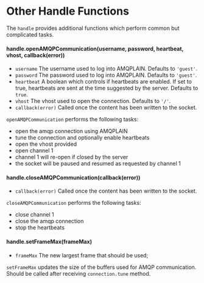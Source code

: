 # Other Handle Functions

The `handle` provides additional functions which perform common but complicated tasks.

#### handle.openAMQPCommunication(username, password, heartbeat, vhost, callback(error))

- `username` The username used to log into AMQPLAIN. Defaults to `'guest'`.
- `password` The password used to log into AMQPLAIN. Defaults to `'guest'`.
- `heartbeat` A boolean which controls if heartbeats are enabled.  If set to true, heartbeats are sent at the time suggested by the server. Defaults to `true`.
- `vhost` The vhost used to open the connection. Defaults to `'/'`.
- `callback(error)` Called once the content has been written to the socket.

`openAMQPCommunication` performs the following tasks:

- open the amqp connection using AMQPLAIN
- tune the connection and optionally enable heartbeats
- open the vhost provided
- open channel 1
- channel 1 will re-open if closed by the server
- the socket will be paused and resumed as requested by channel 1

#### handle.closeAMQPCommunication(callback(error))
  
- `callback(error)` Called once the content has been written to the socket.

`closeAMQPCommunication` performs the following tasks:

- close channel 1
- close the amqp connection
- stop the heartbeats

#### handle.setFrameMax(frameMax)
  
- `frameMax` The new largest frame that should be used;

`setFrameMax` updates the size of the buffers used for AMQP communication.  Should be called after receiving `connection.tune` method.
